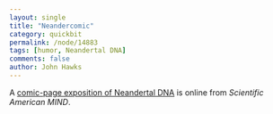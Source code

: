 ```yaml
---
layout: single 
title: "Neandercomic" 
category: quickbit
permalink: /node/14883
tags: [humor, Neandertal DNA] 
comments: false 
author: John Hawks 
---
```


A <a href="http://www.scientificamerican.com/article.cfm?id=mind-in-pictures-neandering-genes">comic-page exposition of Neandertal DNA</a> is online from <i>Scientific American MIND</i>. 


